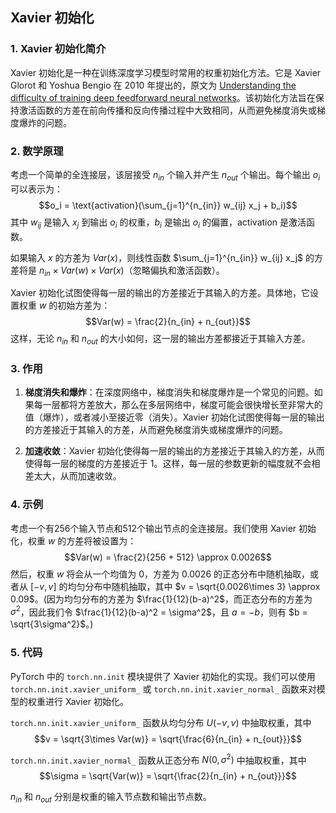 ## Xavier 初始化

### 1. Xavier 初始化简介
Xavier 初始化是一种在训练深度学习模型时常用的权重初始化方法。它是 Xavier Glorot 和 Yoshua Bengio 在 2010 年提出的，原文为 [Understanding the difficulty of training deep feedforward neural networks](http://proceedings.mlr.press/v9/glorot10a/glorot10a.pdf)。该初始化方法旨在保持激活函数的方差在前向传播和反向传播过程中大致相同，从而避免梯度消失或梯度爆炸的问题。

### 2. 数学原理
考虑一个简单的全连接层，该层接受 $n_{in}$ 个输入并产生 $n_{out}$ 个输出。每个输出 $o_i$ 可以表示为：$$o_i = \text{activation}(\sum_{j=1}^{n_{in}} w_{ij} x_j + b_i)$$其中 $w_{ij}$ 是输入 $x_j$ 到输出 $o_i$ 的权重，$b_i$ 是输出 $o_i$ 的偏置，$\text{activation}$ 是激活函数。   

如果输入 $x$ 的方差为 $Var(x)$，则线性函数 $\sum_{j=1}^{n_{in}} w_{ij} x_j$ 的方差将是 $n_{in}\times Var(w)\times Var(x)$（忽略偏执和激活函数）。

Xavier 初始化试图使得每一层的输出的方差接近于其输入的方差。具体地，它设置权重 $w$ 的初始方差为：$$Var(w) = \frac{2}{n_{in} + n_{out}}$$ 这样，无论 $n_{in}$ 和 $n_{out}$ 的大小如何，这一层的输出方差都接近于其输入方差。

### 3. 作用
1. **梯度消失和爆炸**：在深度网络中，梯度消失和梯度爆炸是一个常见的问题。如果每一层都将方差放大，那么在多层网络中，梯度可能会很快增长至非常大的值（爆炸），或者减小至接近零（消失）。Xavier 初始化试图使得每一层的输出的方差接近于其输入的方差，从而避免梯度消失或梯度爆炸的问题。

2. **加速收敛**：Xavier 初始化使得每一层的输出的方差接近于其输入的方差，从而使得每一层的梯度的方差接近于 1。这样，每一层的参数更新的幅度就不会相差太大，从而加速收敛。

### 4. 示例
考虑一个有256个输入节点和512个输出节点的全连接层。我们使用 Xavier 初始化，权重 $w$ 的方差将被设置为：$$Var(w) = \frac{2}{256 + 512} \approx 0.0026$$ 然后，权重 $w$ 将会从一个均值为 0，方差为 0.0026 的正态分布中随机抽取，或者从 $[-v, v]$ 的均匀分布中随机抽取，其中 $v = \sqrt{0.0026\times 3} \approx 0.09$。(因为均匀分布的方差为 $\frac{1}{12}(b-a)^2$，而正态分布的方差为 $\sigma^2$，因此我们令 $\frac{1}{12}(b-a)^2 = \sigma^2$，且 $a = -b$，则有 $b = \sqrt{3\sigma^2}$。)

### 5. 代码
PyTorch 中的 `torch.nn.init` 模块提供了 Xavier 初始化的实现。我们可以使用 `torch.nn.init.xavier_uniform_` 或 `torch.nn.init.xavier_normal_` 函数来对模型的权重进行 Xavier 初始化。

`torch.nn.init.xavier_uniform_` 函数从均匀分布 $U(-v, v)$ 中抽取权重，其中 $$v =  \sqrt{3\times Var(w)} = \sqrt{\frac{6}{n_{in} + n_{out}}}$$

`torch.nn.init.xavier_normal_` 函数从正态分布 $N(0, \sigma^2)$ 中抽取权重，其中 $$\sigma = \sqrt{Var(w)} = \sqrt{\frac{2}{n_{in} + n_{out}}}$$

$n_{in}$ 和 $n_{out}$ 分别是权重的输入节点数和输出节点数。
